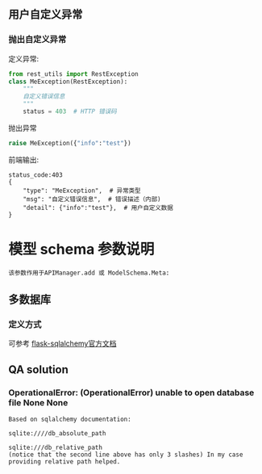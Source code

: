 ## 用户自定义异常

### 抛出自定义异常
定义异常:

```python
from rest_utils import RestException
class MeException(RestException):
    """
    自定义错误信息
    """
    status = 403  # HTTP 错误码
```

抛出异常

```python
raise MeException({"info":"test"})
```

前端输出:

```
status_code:403
{
    "type": "MeException",  # 异常类型
    "msg": "自定义错误信息",  # 错误描述（内部)
    "detail": {"info":"test"},  # 用户自定义数据
}
```

# 模型 schema 参数说明

    该参数作用于APIManager.add 或 ModelSchema.Meta:


## 多数据库

### 定义方式
  可参考 [flask-sqlalchemy官方文档](http://flask-sqlalchemy.pocoo.org/2.1/binds/#referring-to-binds)


## QA solution

### OperationalError: (OperationalError) unable to open database file None None

    Based on sqlalchemy documentation:

    sqlite:////db_absolute_path
    
    sqlite:///db_relative_path
    (notice that the second line above has only 3 slashes) In my case providing relative path helped.
